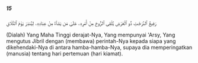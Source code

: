 ##### 15

<span class="ayah">رَفِيعُ ٱلدَّرَجَٰتِ ذُو ٱلْعَرْشِ يُلْقِى ٱلرُّوحَ مِنْ أَمْرِهِۦ عَلَىٰ مَن يَشَآءُ مِنْ عِبَادِهِۦ لِيُنذِرَ يَوْمَ ٱلتَّلَاقِ</span>

<span class="ayah_translation">(Dialah) Yang Maha Tinggi derajat-Nya, Yang mempunyai 'Arsy, Yang mengutus Jibril dengan (membawa) perintah-Nya kepada siapa yang dikehendaki-Nya di antara hamba-hamba-Nya, supaya dia memperingatkan (manusia) tentang hari pertemuan (hari kiamat).</span>
